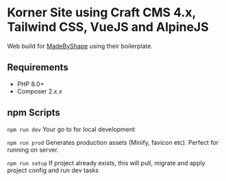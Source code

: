 # Korner Site using Craft CMS 4.x, Tailwind CSS, VueJS and AlpineJS

Web build for [MadeByShape](https://madebyshape.co.uk) using their boilerplate. 

## Requirements

- PHP 8.0+
- Composer 2.x.x

## npm Scripts

`npm run dev`
Your go to for local development

`npm run prod`
Generates production assets (Minify, favicon etc). Perfect for running on server.

`npm run setup`
If project already exists, this will pull, migrate and apply project config and run dev tasks